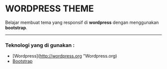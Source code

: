 WORDPRESS THEME
===============
Belajar membuat tema yang responsif di **wordpress** dengan menggunakan **bootstrap**.

---

### Teknologi yang di gunakan :
* [Wordpress](http://wordpress.org "Wordpress.org)
* [Bootstrap](http://getbootstrap.com/getting-started "Getting started to bootstrap")